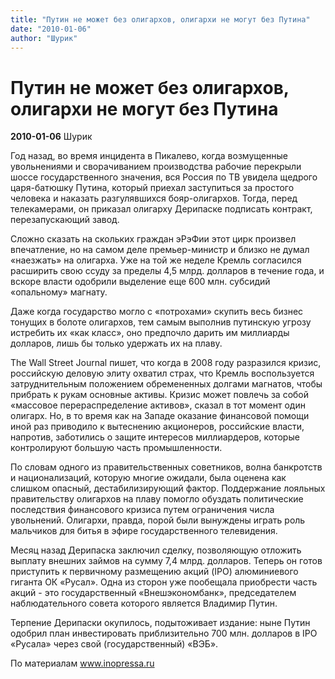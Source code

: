 ```yaml
---
title: "Путин не может без олигархов, олигархи не могут без Путина"
date: "2010-01-06"
author: "Шурик"
---
```


# Путин не может без олигархов, олигархи не могут без Путина

**2010-01-06** Шурик

Год назад, во время инцидента в Пикалево, когда возмущенные увольнениями и сворачиванием производства рабочие перекрыли шоссе государственного значения, вся Россия по ТВ увидела щедрого царя-батюшку Путина, который приехал заступиться за простого человека и наказать разгулявшихся бояр-олигархов. Тогда, перед телекамерами, он приказал олигарху Дерипаске подписать контракт, перезапускающий завод.

Сложно сказать на скольких граждан эРэФии этот цирк произвел впечатление, но на самом деле премьер-министр и близко не думал «наезжать» на олигарха. Уже на той же неделе Кремль согласился расширить свою ссуду за пределы 4,5 млрд. долларов в течение года, и вскоре власти одобрили выделение еще 600 млн. субсидий «опальному» магнату.

Даже когда государство могло с «потрохами» скупить весь бизнес тонущих в болоте олигархов, тем самым выполнив путинскую угрозу истребить их «как класс», оно предпочло дарить им миллиарды долларов, лишь бы только удержать их на плаву.

The Wall Street Journal пишет, что когда в 2008 году разразился кризис, российскую деловую элиту охватил страх, что Кремль воспользуется затруднительным положением обремененных долгами магнатов, чтобы прибрать к рукам основные активы. Кризис может повлечь за собой «массовое перераспределение активов», сказал в тот момент один олигарх. Но, в то время как на Западе оказание финансовой помощи иной раз приводило к вытеснению акционеров, российские власти, напротив, заботились о защите интересов миллиардеров, которые контролируют большую часть промышленности.

По словам одного из правительственных советников, волна банкротств и национализаций, которую многие ожидали, была оценена как слишком опасный, дестабилизирующий фактор. Поддержание лояльных правительству олигархов на плаву помогло обуздать политические последствия финансового кризиса путем ограничения числа увольнений. Олигархи, правда, порой были вынуждены играть роль мальчиков для битья в эфире государственного телевидения.

Месяц назад Дерипаска заключил сделку, позволяющую отложить выплату внешних займов на сумму 7,4 млрд. долларов. Теперь он готов приступить к первичному размещению акций (IPO) алюминиевого гиганта ОК «Русал». Одна из сторон уже пообещала приобрести часть акций - это государственный «Внешэкономбанк», председателем наблюдательного совета которого является Владимир Путин.

Терпение Дерипаски окупилось, подытоживает издание: ныне Путин одобрил план инвестировать приблизительно 700 млн. долларов в IPO «Русала» через свой (государственный) «ВЭБ».

По материалам www.inopressa.ru